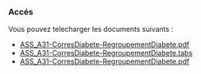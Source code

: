 ### Accés

Vous pouvez telecharger les documents suivants : 
* [ASS_A31-CorresDiabete-RegroupementDiabete.pdf](/ASS_A31-CorresDiabete-RegroupementDiabete.pdf)
* [ASS_A31-CorresDiabete-RegroupementDiabete.tabs](/ASS_A31-CorresDiabete-RegroupementDiabete.tabs)
* [ASS_A31-CorresDiabete-RegroupementDiabete.pdf](/ASS_A31-CorresDiabete-RegroupementDiabete.pdf)
